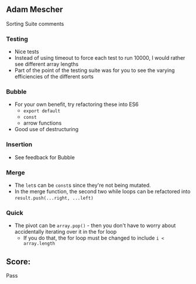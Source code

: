 ## Adam Mescher
Sorting Suite comments

### Testing
* Nice tests
* Instead of using timeout to force each test to run 10000, I would rather see different array lengths
* Part of the point of the testing suite was for you to see the varying efficiencies of the different sorts

### Bubble
* For your own benefit, try refactoring these into ES6
    - `export default`
    - `const`
    - arrow functions
* Good use of destructuring

### Insertion
* See feedback for Bubble

### Merge
* The `let`s can be `const`s since they're not being mutated.
* In the merge function, the second two while loops can be refactored into `result.push(...right, ...left)`

### Quick
* The pivot can be `array.pop()` - then you don't have to worry about accidentally iterating over it in the for loop
    - If you do that, the for loop must be changed to include `i < array.length`

## Score:
Pass
